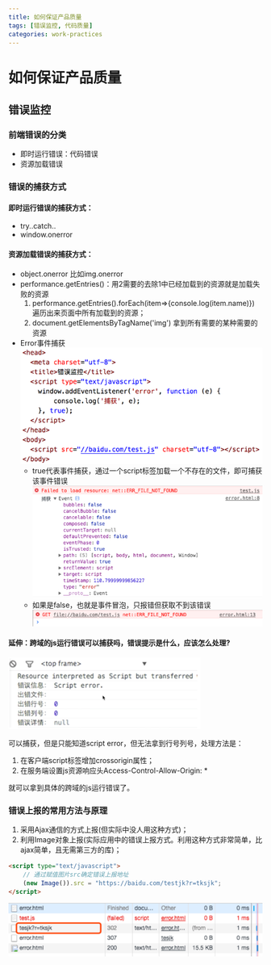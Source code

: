 ```yaml
---
title: 如何保证产品质量
tags: [错误监控, 代码质量]
categories: work-practices
---
```


# 如何保证产品质量

## 错误监控

### 前端错误的分类
- 即时运行错误：代码错误
- 资源加载错误

### 错误的捕获方式

#### 即时运行错误的捕获方式：
- try..catch..
- window.onerror
#### 资源加载错误的捕获方式：
- object.onerror	比如img.onerror
- performance.getEntries()：用2需要的去除1中已经加载到的资源就是加载失败的资源
    1. performance.getEntries().forEach(item=>{console.log(item.name)}) 遍历出来页面中所有加载到的资源；
    2. document.getElementsByTagName('img') 拿到所有需要的某种需要的资源
- Error事件捕获
    ![](./images/error-catch-1.png)
    - true代表事件捕获，通过一个script标签加载一个不存在的文件，即可捕获该事件错误
    ![](./images/error-catch-2.png)
    - 如果是false，也就是事件冒泡，只报错但获取不到该错误
    ![](./images/error-catch-3.png)
 

#### 延伸：跨域的js运行错误可以捕获吗，错误提示是什么，应该怎么处理?
![](./images/error-catch-4.png)

可以捕获，但是只能知道script error，但无法拿到行号列号，处理方法是：
1. 在客户端script标签增加crossorigin属性；
2. 在服务端设置js资源响应头Access-Control-Allow-Origin: *

就可以拿到具体的跨域的js运行错误了。

### 错误上报的常用方法与原理
1. 采用Ajax通信的方式上报(但实际中没人用这种方式)；
2. 利用Image对象上报(实际应用中的错误上报方式。利用这种方式非常简单，比ajax简单，且无需第三方的库)；
```html
<script type="text/javascript">
    // 通过赋值图片src确定错误上报地址
    (new Image()).src = "https://baidu.com/testjk?r=tksjk";
</script>
```
![](./images/error-catch-5.png)



